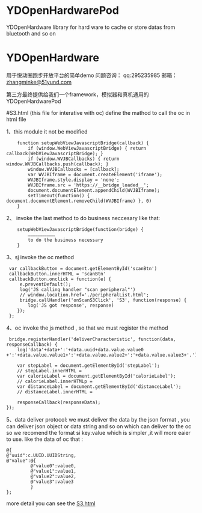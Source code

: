 # YDOpenHardwarePod
YDOpenHardware library for hard ware to cache or store datas from bluetooth and so on

# YDOpenHardware
用于悦动圈跑步开放平台的简单demo
问题咨询： qq:295235985  邮箱：zhangminke@51yund.com

第三方最终提供给我们一个framework，模拟器和真机通用的
YDOpenHardwarePod 


#S3.html (this file for interative with oc) 
define the mathod to call the oc in html file

1、this module it not be modified
```
    function setupWebViewJavascriptBridge(callback) {
        if (window.WebViewJavascriptBridge) { return callback(WebViewJavascriptBridge); }
        if (window.WVJBCallbacks) { return window.WVJBCallbacks.push(callback); }
        window.WVJBCallbacks = [callback];
        var WVJBIframe = document.createElement('iframe');
        WVJBIframe.style.display = 'none';
        WVJBIframe.src = 'https://__bridge_loaded__';
        document.documentElement.appendChild(WVJBIframe);
        setTimeout(function() { document.documentElement.removeChild(WVJBIframe) }, 0)
    }
```

2、 invoke the last method to do business neccesary
like that:

```
    setupWebViewJavascriptBridge(function(bridge) {
		…………………………
		to do the business necessary
	}
````

3、sj invoke the oc method 
```
 var callbackButton = document.getElementById('scanBtn')
 callbackButton.innerHTML = 'scanBtn'
 callbackButton.onclick = function(e) {
     e.preventDefault();
     log('JS calling handler "scan peripheral"')
     // window.location.href='./peripheralList.html';
     bridge.callHandler('onScanS3Click', 'S3', function(response) {
        log('JS got response', response)
    });
 };

```
4、oc invoke the js method , so that we must register the method
```
 bridge.registerHandler('deliverCharacteristic', function(data, responseCallback) {
 	log('data'+data+':'+data.uuid+data.value.value0 +':'+data.value.value1+':'+data.value.value2+':'+data.value.value3+'.');

 	var stepLabel = document.getElementById('stepLabel');
 	// stepLabel.innerHTML = 
 	var calorieLabel = document.getElementById('calorieLabel');
 	// calorieLabel.innerHTMLp =
 	var distanceLabel = document.getElementById('distanceLabel');
 	// distanceLabel.innerHTML = 

    responseCallback(responseData);
});
```

5、data deliver protocol:
we must deliver the data by the json format , you can deliver json object or data string and so on which can deliver to the oc 
so we recomend the format si key:value  which is simpler ,it will more eaier to use.
like the data of oc that :
```
@{
@"uuid":c.UUID.UUIDString,
@"value":@{
         @"value0":value0,
         @"value1":value1,
         @"value2":value2,
         @"value3":value3
         }
};
```

more detail you can see the [S3.html](https://github.com/helinyu/YDOpenHardwarePod/blob/master/ydOpenHardware/YDOpenHardwareSimple/YDOpenHardwareSimple/WebView/S3.html)






